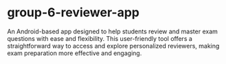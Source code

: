 # group-6-reviewer-app
An Android-based app designed to help students review and master exam questions with ease and flexibility. This user-friendly tool offers a straightforward way to access and explore personalized reviewers, making exam preparation more effective and engaging.
